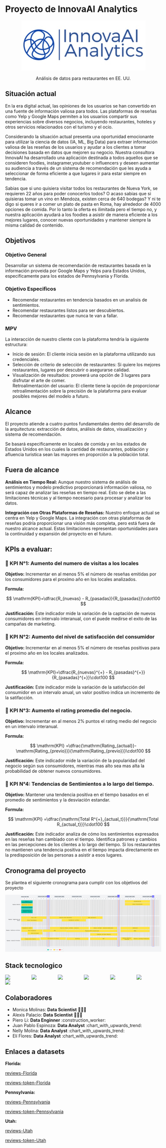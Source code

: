 # Proyecto de InnovaAI Analytics

<div align="center">
  <img src="assets\innovaLogo.jpeg">

  <p align="center">
    Análisis de datos para restaurantes en EE. UU.
    <br />
  </p>
</div>

## Situación actual

En la era digital actual, las opiniones de los usuarios se han convertido en una fuente de información valiosa para todos. Las plataformas de reseñas como Yelp y Google Maps permiten a los usuarios compartir sus experiencias sobre diversos negocios, incluyendo restaurantes, hoteles y otros servicios relacionados con el turismo y el ocio. 

Considerando la situación actual presenta una oportunidad emocionante para utilizar la ciencia de datos (IA, ML, Big Data) para extraer información valiosa de las reseñas de los usuarios y ayudar a los clientes a tomar decisiones basada en datos que mejoren su negocio. Nuestra consultora InnovaAI ha desarrollado una aplicación destinada a todos aquellos que se consideren foodies, instagramer,youtuber o influencers y deseen aumentar su audiencia a través de un sistema de recomendación que les ayuda a seleccionar de forma eficiente a que lugares ir para estar siempre en tendencia.

Sabias que si uno quisiera visitar todos los restaurantes de Nueva York, se requieren 22 años para poder conocerlos todos? O acaso sabias que si quisieras tomar un vino en Mendoza, existen cerca de 640 bodegas? Y ni te digo si queres ir a comer un plato de pasta en Roma, hay alrededor de 4000 opciones de comida. Por lo tanto la oferta es ilimitada pero el tiempo no, y nuestra aplicación ayudará a los foodies a asistir de manera eficiente a los mejores lugares, conocer nuevas oportunidades y mantener siempre la misma calidad de contenido.


## Objetivos

### Objetivo General

Desarrollar un sistema de recomendación de restaurantes basada en la información proveida por Google Maps y Yelps para Estados Unidos, especificamente para los estados de Pennsylvania y Florida.

### Objetivo Especificos

<div>
  <ul>
    <li>
      Recomendar restaurantes en tendencia basados en un analisis de sentimientos.
    <li>
      Recomendar restaurantes listos para ser descubiertos.
    <li>
      Recomendar restaurantes que nunca te van a fallar.
    </li>
  </ul>
</div>

### MPV

La interacción de nuestro  cliente con la plataforma tendría la siguiente estructura:
<div>
  <ul>
    <li>
      Inicio de sesión: El cliente inicia sesión en la plataforma utilizando sus credenciales.
    <li>
      Selección de criterio de selección de restaurantes: Si quiere los mejores restaurantes, lugares por descubrir o asegurarse calidad.
    <li>
      Visualización de resultados: proveerá una opción de 3 lugares para disfrutar el arte de comer.
    </li>
      Retroalimentación del usuario: El cliente tiene la opción de proporcionar retroalimentación sobre la precisión de la plataforma para evaluar posibles mejores del modelo a futuro.
    </li>
  </ul>
</div>

## Alcance

El proyecto atiende a cuatro puntos fundamentales dentro del desarrollo de la arquitectura: extracción de datos, análisis de datos, visualización y sistema de recomendación.

Se basará especificamente en locales de comida y en los estados de Estados Unidos en los cuales la cantidad de restaurantes, población y afluencia turistica sean las mayores en proporción a la población total.

## Fuera de alcance

**Análisis en Tiempo Real:** Aunque nuestro sistema de análisis de sentimientos y modelo predictivo proporcionará información valiosa, no será capaz de analizar las reseñas en tiempo real. Esto se debe a las limitaciones técnicas y al tiempo necesario para procesar y analizar los datos.

**Integración con Otras Plataformas de Reseñas:** Nuestro enfoque actual se centra en Yelp y Google Maps. La integración con otras plataformas de reseñas podría proporcionar una visión más completa, pero está fuera de nuestro alcance actual.
Estas limitaciones representan oportunidades para la continuidad y expansión del proyecto en el futuro.


## KPIs a evaluar:

### 🎯 KPI N°1: Aumento del numero de visitas a los locales

**Objetivo:** Incrementar en al menos 5% el número de reseñas emitidas por los consumidores para el proximo año en los locales analizados.

**Formula:**

$$
\mathrm{KPI}=\dfrac{R_{nuevas} - R_{pasadas}}{R_{pasadas}}\cdot100
$$

**Justificación:** Este indicador mide la variación de la captación de nuevos consumidores en intervalo interanual, con el puede medirse el exito de las campañas de marketing.

### 🎯 KPI N°2: Aumento del nivel de satisfacción del consumidor

**Objetivo:** Incrementar en al menos 5% el número de reseñas positivas para el proximo año en los locales analizados.

**Formula:**

$$
\mathrm{KPI}=\dfrac{R_{nuevas}^{+} - R_{pasadas}^{+}}{R_{pasadas}^{+}}\cdot100
$$

**Justificación:** Este indicador mide la variación de la satisfacción del consumidor en un intervalo anual, un valor positivo indica un incremento de la satifacción.

### 🎯 KPI N°3: Aumento el rating promedio del negocio.

**Objetivo:** Incrementar en al menos 2% puntos el rating medio del negocio en un intervalo interanual.

**Formula:**

$$
\mathrm{KPI}
=\dfrac{\mathrm{Rating_{actual}}-\mathrm{Rating_{previo}}}{\mathrm{Rating_{previo}}}\cdot100
$$

**Justificación:** Este indicador mide la variación de la popularidad del negocio según sus consumidores, mientras mas alto sea mas alta la probabilidad de obtener nuevos consumidores.

### 🎯 KPI N°4: Tendencias de Sentimientos a lo largo del tiempo.

**Objetivo:** Mantener una tendencia positiva en el tiempo basados en el promedio de sentimientos y la desviación estandar.

**Formula:**

$$
\mathrm{KPI}
=\dfrac{\mathrm{Total R^{+}_{actual_t}}}{\mathrm{Total R_{actual_t}}}\cdot100
$$


**Justificación:** Este indicador analiza de cómo los sentimientos expresados en las reseñas han cambiado con el tiempo. Identifica patrones y cambios en las percepciones de los clientes a lo largo del tiempo. Si los restaurantes no mantienen una tendencia positiva en el tiempo impacta directamente en la predisposición de las personas a asistir a esos lugares.

## Cronograma del proyecto

Se plantea el siguiente cronograma para cumplir con los objetivos del proyecto

<a href="https://lucid.app/lucidspark/3cb5c4c0-dee3-4f20-aa8b-1d86bae6bbe0/edit?invitationId=inv_6c32f21b-0efb-4471-a583-939fc376e67f&page=0_0#"><img src="assets\cronograma.png"></a>

## Stack tecnologico

<div style="display: flex; justify-content: space-between; flex-wrap:wrap; width: 100%">
    <img src="https://api.iconify.design/vscode-icons:file-type-python.svg" 
        style="width: 40px; margin-right:40px"/>
    <img src="https://api.iconify.design/devicon:pandas.svg" 
        style="width: 40px; margin-right:40px"/>
    <img src="https://api.iconify.design/devicon:matplotlib.svg" 
        style="width: 40px; margin-right:40px"/>
    <img src="https://api.iconify.design/logos:seaborn-icon.svg" 
        style="width: 40px; margin-right:40px"/>
    <img src="https://api.iconify.design/devicon:googlecloud.svg" 
        style="width: 40px; margin-right:40px"/>
    <img src="https://api.iconify.design/logos:apache-spark.svg" 
        style="width: 40px; margin-right:40px"/>
    <img src="https://api.iconify.design/simple-icons:polars.svg" 
        style="width: 40px; margin-right:40px"/>
</div>

## Colaboradores

<div>
  <ul>
    <li>
      Monica Molinas: <b>Data Scientist</b> 👩🏻‍🔬
    </li>
    <li>
      Alexis Palacio: <b>Data Scientist</b> 👨🏻‍🔬
    </li>
    <li>
      Piero Li: <b>Data Enginner</b> :construction_worker:
    </li>
    <li>
      Juan Pablo Espinoza: <b>Data Analyst</b> :chart_with_upwards_trend:
    </li>
    <li>
      Nelly Molina: <b>Data Analyst</b> :chart_with_upwards_trend:
    </li>
    <li>
      Elí Flores: <b>Data Analyst</b> :chart_with_upwards_trend:
    </li>
  </ul>
</div>

## Enlaces a datasets

<b>Florida:</b>

[reviews-Florida](https://drive.google.com/file/d/1-5AFCLJbYRE1r8q0QWu0zdqABiHp8ioq/view?usp=sharing)

[reviews-token-Florida](https://drive.google.com/file/d/1w2qPs3wvMgQ2wU5cmQj8NbKvOXOq7LRv/view?usp=sharing)


<b>Pennsylvania:</b>

[reviews-Pennsylvania](https://drive.google.com/file/d/1-5Vj2VEUJWiZhWMW6x6sKrVeaZZmv3WD/view?usp=sharing)

[reviews-token-Pennsylvania](https://drive.google.com/file/d/128HUtLuHcc_VGBQKlBPjm1twTYx8ckk1/view?usp=sharing)


<b>Utah:</b>

[reviews-Utah](https://drive.google.com/file/d/1_C_1bQnJxdftrvz6QVv9HylbdB6rvzil/view?usp=sharing)

[reviews-token-Utah](https://drive.google.com/file/d/1FlAbcVyPDXldOQRYsDaGAJJbTpmG12nl/view?usp=sharing)
